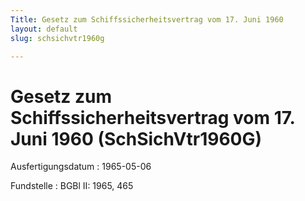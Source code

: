 ```yaml
---
Title: Gesetz zum Schiffssicherheitsvertrag vom 17. Juni 1960
layout: default
slug: schsichvtr1960g

---
```


# Gesetz zum Schiffssicherheitsvertrag vom 17. Juni 1960 (SchSichVtr1960G)

Ausfertigungsdatum
:   1965-05-06

Fundstelle
:   BGBl II: 1965, 465


